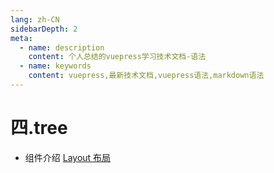 ```yaml
---
lang: zh-CN
sidebarDepth: 2
meta:
  - name: description
    content: 个人总结的vuepress学习技术文档-语法
  - name: keywords
    content: vuepress,最新技术文档,vuepress语法,markdown语法
---
```


# 四.tree

- 组件介绍
  [Layout 布局](https://element-plus.gitee.io/#/zh-CN/component/layout)
